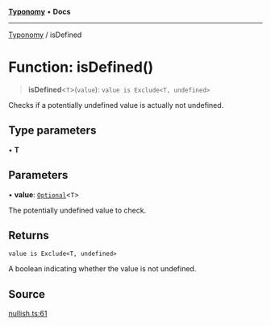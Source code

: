 [**Typonomy**](../README.md) • **Docs**

***

[Typonomy](../globals.md) / isDefined

# Function: isDefined()

> **isDefined**\<`T`\>(`value`): `value is Exclude<T, undefined>`

Checks if a potentially undefined value is actually not undefined.

## Type parameters

• **T**

## Parameters

• **value**: [`Optional`](../type-aliases/Optional.md)\<`T`\>

The potentially undefined value to check.

## Returns

`value is Exclude<T, undefined>`

A boolean indicating whether the value is not undefined.

## Source

[nullish.ts:61](https://github.com/softcraft-development/typonomy/blob/09474e7d86c7eb31d4c29237c93a572fbae7f0d9/src/nullish.ts#L61)

